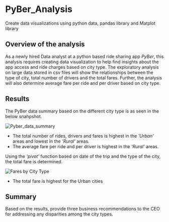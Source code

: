 # PyBer_Analysis
Create data visualizations using python data, pandas library and Matplot library

## Overview of the analysis
As a newly hired Data analyst at a python based ride sharing app *PyBer*, this analysis requires creating data visualization to help find insights about the app access and ride charges based on city type. The exploratory analysis on large data stored in csv files will show the relationships between the type of city, total number of drivers and the total fares. Further, the analysis will also determine average fare per ride and per driver based on city type.

## Results 
The PyBer data summary based on the different city type is as seen in the below snahpshot.

![Pyber_data_summary](https://user-images.githubusercontent.com/84694664/126920818-9a71a7ca-aaf3-4bb8-b5f6-8404735af7d7.JPG)

- The total number of rides, drivers and fares is highest in the *'Urban'* areas and lowest in the *'Rural'* areas.
- The average fare per ride and per driver is highest in the *'Rural'* areas.

Using the *'pivot'* function based on date of the trip and the type of the city, the total fare is determined.

![Fares by City Type](https://user-images.githubusercontent.com/84694664/126920782-5c0fbe92-c099-489f-8bee-8faa79f7400e.png)

- The total fare is highest for the Urban cities
## Summary 
Based on the results, provide three business recommendations to the CEO for addressing any disparities among the city types.
